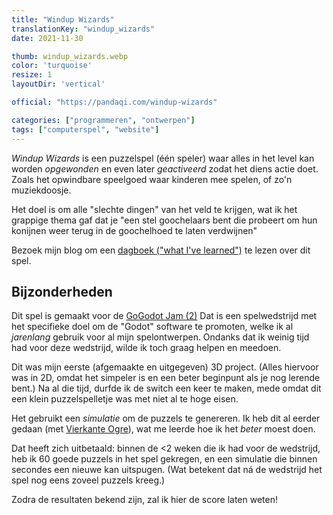 ```yaml
---
title: "Windup Wizards"
translationKey: "windup_wizards"
date: 2021-11-30

thumb: windup_wizards.webp
color: 'turquoise'
resize: 1
layoutDir: 'vertical'

official: "https://pandaqi.com/windup-wizards"

categories: ["programmeren", "ontwerpen"]
tags: ["computerspel", "website"]
---
```


_Windup Wizards_ is een puzzelspel (één speler) waar alles in het level kan worden _opgewonden_ en even later _geactiveerd_ zodat het diens actie doet. Zoals het opwindbare speelgoed waar kinderen mee spelen, of zo'n muziekdoosje.

Het doel is om alle "slechte dingen" van het veld te krijgen, wat ik het grappige thema gaf dat je "een stel goochelaars bent die probeert om hun konijnen weer terug in de goochelhoed te laten verdwijnen"

Bezoek mijn blog om een [dagboek ("what I've learned")](https://pandaqi.com/blog/videogames/game-jams/devlog-windup-wizards) te lezen over dit spel.

## Bijzonderheden
Dit spel is gemaakt voor de [GoGodot Jam (2)](https://itch.io/jam/go-godot-jam-2) Dat is een spelwedstrijd met het specifieke doel om de "Godot" software te promoten, welke ik al _jarenlang_ gebruik voor al mijn spelontwerpen. Ondanks dat ik weinig tijd had voor deze wedstrijd, wilde ik toch graag helpen en meedoen.

Dit was mijn eerste (afgemaakte en uitgegeven) 3D project. (Alles hiervoor was in 2D, omdat het simpeler is en een beter beginpunt als je nog lerende bent.) Na al die tijd, durfde ik de switch een keer te maken, mede omdat dit een klein puzzelspelletje was met niet al te hoge eisen.

Het gebruikt een _simulatie_ om de puzzels te genereren. Ik heb dit al eerder gedaan (met [Vierkante Ogre](/nl/schrijven/prentenboek/vierkante-ogre/)), wat me leerde hoe ik het _beter_ moest doen.

Dat heeft zich uitbetaald: binnen de <2 weken die ik had voor de wedstrijd, heb ik 60 goede puzzels in het spel gekregen, en een simulatie die binnen secondes een nieuwe kan uitspugen. (Wat betekent dat ná de wedstrijd het spel nog eens zoveel puzzels kreeg.)

Zodra de resultaten bekend zijn, zal ik hier de score laten weten!